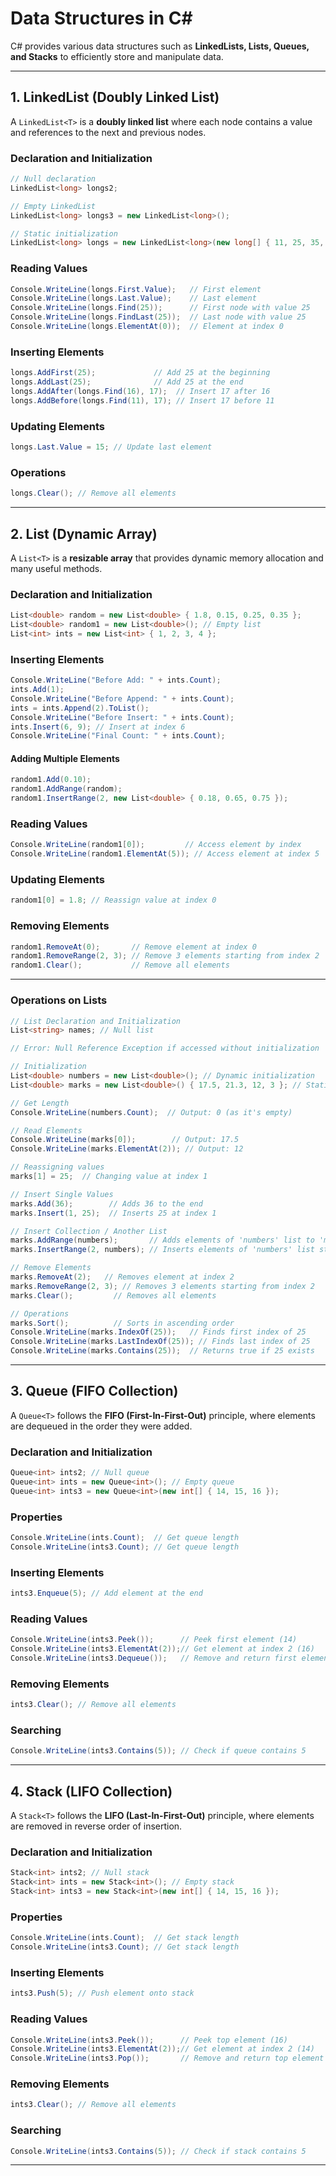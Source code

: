 # **Data Structures in C#**

C# provides various data structures such as **LinkedLists, Lists, Queues, and Stacks** to efficiently store and manipulate data.

---

## **1. LinkedList<T> (Doubly Linked List)**

A `LinkedList<T>` is a **doubly linked list** where each node contains a value and references to the next and previous nodes.

### **Declaration and Initialization**

```csharp
// Null declaration
LinkedList<long> longs2;

// Empty LinkedList
LinkedList<long> longs3 = new LinkedList<long>();

// Static initialization
LinkedList<long> longs = new LinkedList<long>(new long[] { 11, 25, 35, 25 });
```

### **Reading Values**

```csharp
Console.WriteLine(longs.First.Value);   // First element
Console.WriteLine(longs.Last.Value);    // Last element
Console.WriteLine(longs.Find(25));      // First node with value 25
Console.WriteLine(longs.FindLast(25));  // Last node with value 25
Console.WriteLine(longs.ElementAt(0));  // Element at index 0
```

### **Inserting Elements**

```csharp
longs.AddFirst(25);             // Add 25 at the beginning
longs.AddLast(25);              // Add 25 at the end
longs.AddAfter(longs.Find(16), 17);  // Insert 17 after 16
longs.AddBefore(longs.Find(11), 17); // Insert 17 before 11
```

### **Updating Elements**

```csharp
longs.Last.Value = 15; // Update last element
```

### **Operations**

```csharp
longs.Clear(); // Remove all elements
```

---

## **2. List<T> (Dynamic Array)**

A `List<T>` is a **resizable array** that provides dynamic memory allocation and many useful methods.

### **Declaration and Initialization**

```csharp
List<double> random = new List<double> { 1.8, 0.15, 0.25, 0.35 };
List<double> random1 = new List<double>(); // Empty list
List<int> ints = new List<int> { 1, 2, 3, 4 };
```

### **Inserting Elements**

```csharp
Console.WriteLine("Before Add: " + ints.Count);
ints.Add(1);
Console.WriteLine("Before Append: " + ints.Count);
ints = ints.Append(2).ToList();
Console.WriteLine("Before Insert: " + ints.Count);
ints.Insert(6, 9); // Insert at index 6
Console.WriteLine("Final Count: " + ints.Count);
```

#### **Adding Multiple Elements**

```csharp
random1.Add(0.10);
random1.AddRange(random);
random1.InsertRange(2, new List<double> { 0.18, 0.65, 0.75 });
```

### **Reading Values**

```csharp
Console.WriteLine(random1[0]);         // Access element by index
Console.WriteLine(random1.ElementAt(5)); // Access element at index 5
```

### **Updating Elements**

```csharp
random1[0] = 1.8; // Reassign value at index 0
```

### **Removing Elements**

```csharp
random1.RemoveAt(0);       // Remove element at index 0
random1.RemoveRange(2, 3); // Remove 3 elements starting from index 2
random1.Clear();           // Remove all elements
```

---

### **Operations on Lists**

```csharp
// List Declaration and Initialization
List<string> names; // Null list

// Error: Null Reference Exception if accessed without initialization

// Initialization
List<double> numbers = new List<double>(); // Dynamic initialization
List<double> marks = new List<double>() { 17.5, 21.3, 12, 3 }; // Static initialization

// Get Length
Console.WriteLine(numbers.Count);  // Output: 0 (as it's empty)

// Read Elements
Console.WriteLine(marks[0]);        // Output: 17.5
Console.WriteLine(marks.ElementAt(2)); // Output: 12

// Reassigning values
marks[1] = 25;  // Changing value at index 1

// Insert Single Values
marks.Add(36);        // Adds 36 to the end
marks.Insert(1, 25);  // Inserts 25 at index 1

// Insert Collection / Another List
marks.AddRange(numbers);       // Adds elements of 'numbers' list to 'marks'
marks.InsertRange(2, numbers); // Inserts elements of 'numbers' list starting at index 2

// Remove Elements
marks.RemoveAt(2);   // Removes element at index 2
marks.RemoveRange(2, 3); // Removes 3 elements starting from index 2
marks.Clear();         // Removes all elements

// Operations
marks.Sort();          // Sorts in ascending order
Console.WriteLine(marks.IndexOf(25));   // Finds first index of 25
Console.WriteLine(marks.LastIndexOf(25)); // Finds last index of 25
Console.WriteLine(marks.Contains(25));  // Returns true if 25 exists
```

---

## **3. Queue<T> (FIFO Collection)**

A `Queue<T>` follows the **FIFO (First-In-First-Out)** principle, where elements are dequeued in the order they were added.

### **Declaration and Initialization**

```csharp
Queue<int> ints2; // Null queue
Queue<int> ints = new Queue<int>(); // Empty queue
Queue<int> ints3 = new Queue<int>(new int[] { 14, 15, 16 });
```

### **Properties**

```csharp
Console.WriteLine(ints.Count);  // Get queue length
Console.WriteLine(ints3.Count); // Get queue length
```

### **Inserting Elements**

```csharp
ints3.Enqueue(5); // Add element at the end
```

### **Reading Values**

```csharp
Console.WriteLine(ints3.Peek());      // Peek first element (14)
Console.WriteLine(ints3.ElementAt(2));// Get element at index 2 (16)
Console.WriteLine(ints3.Dequeue());   // Remove and return first element (14)
```

### **Removing Elements**

```csharp
ints3.Clear(); // Remove all elements
```

### **Searching**

```csharp
Console.WriteLine(ints3.Contains(5)); // Check if queue contains 5
```

---

## **4. Stack<T> (LIFO Collection)**

A `Stack<T>` follows the **LIFO (Last-In-First-Out)** principle, where elements are removed in reverse order of insertion.

### **Declaration and Initialization**

```csharp
Stack<int> ints2; // Null stack
Stack<int> ints = new Stack<int>(); // Empty stack
Stack<int> ints3 = new Stack<int>(new int[] { 14, 15, 16 });
```

### **Properties**

```csharp
Console.WriteLine(ints.Count);  // Get stack length
Console.WriteLine(ints3.Count); // Get stack length
```

### **Inserting Elements**

```csharp
ints3.Push(5); // Push element onto stack
```

### **Reading Values**

```csharp
Console.WriteLine(ints3.Peek());      // Peek top element (16)
Console.WriteLine(ints3.ElementAt(2));// Get element at index 2 (14)
Console.WriteLine(ints3.Pop());       // Remove and return top element (16)
```

### **Removing Elements**

```csharp
ints3.Clear(); // Remove all elements
```

### **Searching**

```csharp
Console.WriteLine(ints3.Contains(5)); // Check if stack contains 5
```

---
